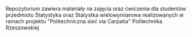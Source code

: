  Repozytorium zawiera materiały na zajęcia oraz ćwiczenia dla studentów przedmiotu Statystyka oraz  Statystka wielowymiarowa realizowanych w ramach projektu "Politechniczna sieć via Carpatia"
Politechnika Rzeszowskiej
